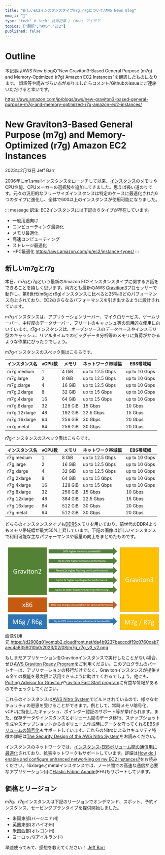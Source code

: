 ```yaml
---
title: "新しいEC2インスタンスタイプm7g,r7gについて/AWS News Blog"
emoji: "🥸"
type: "tech" # tech: 技術記事 / idea: アイデア
topics: ["翻訳","AWS","EC2"]
published: false
---
```


# Outline
本記事はAWS New blogの"New Graviton3-Based General Purpose (m7g) and Memory-Optimized (r7g) Amazon EC2 Instances"を翻訳したものになります。
誤訳等や読みづらい点がありましたらコメント/Githubのissueにご連絡いただけると幸いです。

https://aws.amazon.com/jp/blogs/aws/new-graviton3-based-general-purpose-m7g-and-memory-optimized-r7g-amazon-ec2-instances/

# New Graviton3-Based General Purpose (m7g) and Memory-Optimized (r7g) Amazon EC2 Instances
<!-- リンク追加,スライド翻訳版作成 -->
2023年2月13日 Jeff Barr

2006年にm1.smallインスタンスをローンチして以来、[インスタンス](https://aws.amazon.com/jp/blogs/aws/new-graviton3-based-general-purpose-m7g-and-memory-optimized-r7g-amazon-ec2-instances/#:~:text=in%202006%2C%20adding-,instances,-with%20additional%20memory)のメモリやCPU性能、CPUメーカーの選択肢を追加してきました。思えば長い道のりです。元々の汎用的なフリーサイズインスタンスは特定のケースに最適化された6つのタイプに進化し、全体で600以上のインスタンスが使用可能になりました。

::: message
訳注: EC2インスタンスには下記の６タイプが存在しています。
- 一般用途向け　
- コンピューティング最適化
- メモリ最適化
- 高速コンピューティング
- ストレージ最適化
- HPC最適化
https://aws.amazon.com/jp/ec2/instance-types/
:::

## 新しいm7gとr7g
本日、m7gとr7gという最新のAmazon EC2インスタンスタイプに関するお話をできることを嬉しく思います。両方とも最新のAWS [Gravition3](https://aws.amazon.com/jp/blogs/aws/new-graviton3-based-general-purpose-m7g-and-memory-optimized-r7g-amazon-ec2-instances/#:~:text=latest%20generation%20AWS-,Graviton3,-processors%2C%20and%20are)プロセッサーで動作し、第6世代(m6gとr6g)インスタンスに比べると25%ほどのパフォーマンス向上されており、EC2のさらなるパフォーマンスを引き出せるように設計されています。

m7gインスタンスは、アプリケーションサーバー、マイクロサービス、ゲームサーバー、中程度のデータサーバー、フリートのキャッシュ等の汎用的な使用に向いています。r7gインスタンスは、オープンソースのデータベースやインメモリ型のキャッシュ、リアルタイムでのビッグデータ分析等のメモリに負荷がかかるような作業にぴったりでしょう。

m7gインスタンスのスペック表はこちらです。

| インスタンス名 | vCPU数 | メモリ | ネットワーク帯域幅 | EBS帯域幅 |
| ---- | ---- | ---- | ---- | ---- |
| m7g.medium | 1 | 4 GiB | up to 12.5 Gbps | up to 10 Gbps |
| m7g.large	| 2 | 8 GiB | up to 12.5 Gbps | up to 10 Gbps |
| m7g.xlarge | 4 | 16 GiB | up to 12.5 Gbps | up to 10 Gbps |
| m7g.2xlarge |	8 |	32 GiB | up to 15 Gbps | up to 10 Gbps |
| m7g.4xlarge |	16 | 64 GiB | up to 15 Gbps | up to 10 Gbps |
| m7g.8xlarge |	32 | 128 GiB | 15 Gbps | 10 Gbps |
| m7g.12xlarge | 48 | 192 GiB |	22.5 Gbps |	15 Gbps |
| m7g.16xlarge | 64 | 256 GiB |	30 Gbps | 20 Gbps |
| m7g.metal | 64 | 256 GiB | 30 Gbps | 20 Gbps |


r7gインスタンスのスペック表はこちらです。

| インスタンス名 | vCPU数 | メモリ | ネットワーク帯域幅 | EBS帯域幅 |
| ---- | ---- | ---- | ---- | ---- |
| r7g.medium | 1 | 8 GiB | up to 12.5 Gbps | up to 10 Gbps |
| r7g.large | 2 | 16 GiB | up to 12.5 Gbps | up to 10 Gbps |
| r7g.xlarge | 4 | 32 GiB | up to 12.5 Gbps | up to 10 Gbps |
| r7g.2xlarge | 8 | 64 GiB | up to 15 Gbps | up to 10 Gbps |
| r7g.4xlarge | 16 | 128 GiB | up to 15 Gbps | up to 10 Gbps |
| r7g.8xlarge | 32 | 256 GiB | 15 Gbps | 10 Gbps |
| r7g.12xlarge | 48 | 384 GiB | 22.5 Gbps | 15 Gbps |
| r7g.16xlarge | 64 | 512 GiB | 30 Gbps | 20 Gbps |
| r7g.metal | 64 | 512 GiB | 30 Gbps | 20 Gbps |

どちらのインスタンスタイプも[DDR5](https://en.wikipedia.org/wiki/DDR5_SDRAM)メモリを用いており、前世代のDDR4よりもメモリ帯域幅が最大50%上昇しています。下記の画像は新しいインスタンスで利用可能な主なパフォーマンスや容量の向上をまとめたものです。

![パフォーマンス向上まとめ](/images/others/awsblog-ec2-instance-m7g-r7g2.png)
画像引用元:https://d2908q01vomqb2.cloudfront.net/da4b9237bacccdf19c0760cab7aec4a8359010b0/2023/02/08/m7g_r7g_v3_v2.png

もしまだアプリケーションをGravitonインスタンスで実行したことがない場合、ぜひ[AWS Graviton Ready Program](https://aws.amazon.com/jp/blogs/aws/new-graviton3-based-general-purpose-m7g-and-memory-optimized-r7g-amazon-ec2-instances/#:~:text=AWS%20Graviton%20Ready%20Program)をご利用ください。このプログラムのパートナーは、アプリケーションの移行だけでなく、Gravitonインスタンスが提供する全ての機能を最大限に活用できるように助けてくれるでしょう。他にも、[Porting Advisor for Graviton](https://aws.amazon.com/about-aws/whats-new/2023/01/porting-advisor-graviton/)や[raviton Fast Start program](https://aws.amazon.com/ec2/graviton/fast-start/)に有益な情報があるのでチェックしてください。

これらのインスタンスは[AWS Nitro System](https://aws.amazon.com/ec2/nitro/)でビルドされているので、様々なセキュリティの恩恵を受けることができます。例として、常時メモリ暗号化、vCPUに特化したキャッシュ、ポインター認証のサポート等が挙げられます。また、保存データやインスタンスとボリューム間のデータ移行、スナップショット作成やスナップショットからのボリューム作成時にデータを守ってくれる[EBSボリュームの暗号化](https://docs.aws.amazon.com/AWSEC2/latest/UserGuide/EBSEncryption.html)もサポートしています。これらのNitroによるセキュリティ特徴の詳細は[The Security Design of the AWS Nitro System](https://docs.aws.amazon.com/whitepapers/latest/security-design-of-aws-nitro-system/security-design-of-aws-nitro-system.html)をお読みください。

インスタンスのネットワークでは、[インスタンス-EBSボリューム間の通信用に最適化](https://docs.aws.amazon.com/AWSEC2/latest/UserGuide/ebs-optimized.html)されており、拡張ネットワークもサポートしています。詳細は[How do I enable and configure enhanced networking on my EC2 instances?]()をお読みください。16xlargeとmetalインスタンスでは、ノード間での高速な通信が必要なアプリケーション用に[Elastic Fabric Adapte](https://aws.amazon.com/hpc/efa/)(EFA)もサポートしています。


## 価格とリージョン
m7g、r7gインスタンスは下記のリージョンでオンデマンド、スポット、予約インスタンス、セービングプランタイプを提供開始しました。
- 米国東部(バージニア州)
- 英国東部(オハイオ州)
- 米国西部(オレゴン州)
- ヨーロッパ(アイルランド)

早速使ってみて、感想を教えてください！
[Jeff Barr](https://twitter.com/jeffbarr)
